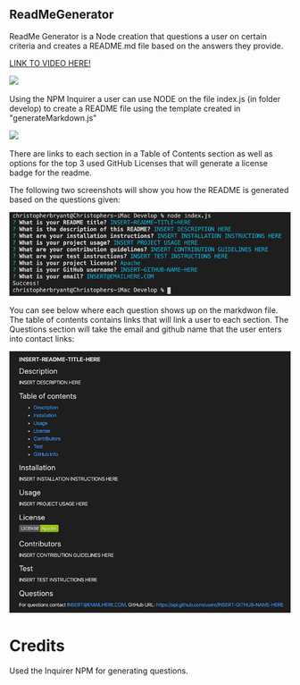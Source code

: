 ## ReadMeGenerator

ReadMe Generator is a Node creation that questions a user on certain criteria and creates a README.md file based on the answers they provide.

[LINK TO VIDEO HERE!](https://youtu.be/KVKtdFAXhE0)

<img src="https://github.com/csbryant/ReadMeGenerator/blob/master/Develop/Assets/Images/Untitled_%20Aug%2031,%202020%201_09%20PM.gif?raw=true" />

Using the NPM Inquirer a user can use NODE on the file index.js (in folder develop) to create a README file using the template created in "generateMarkdown.js"

<img src="https://github.com/csbryant/ReadMeGenerator/blob/master/Develop/Assets/Images/Untitled_%20Aug%2031,%202020%207_21%20PM.gif?raw=true" />

There are links to each section in a Table of Contents section as well as options for the top 3 used GitHub Licenses that will generate a license badge for the readme.

The following two screenshots will show you how the README is generated based on the questions given:

<img src="https://raw.githubusercontent.com/csbryant/ReadMeGenerator/master/Develop/Assets/Images/New1.png" />

You can see below where each question shows up on the markdwon file. The table of contents contains links that will link a user to each section. The Questions section will take the email and github name that the user enters into contact links:

<img src="https://raw.githubusercontent.com/csbryant/ReadMeGenerator/master/Develop/Assets/Images/New2.png" />



# Credits

Used the Inquirer NPM for generating questions.
